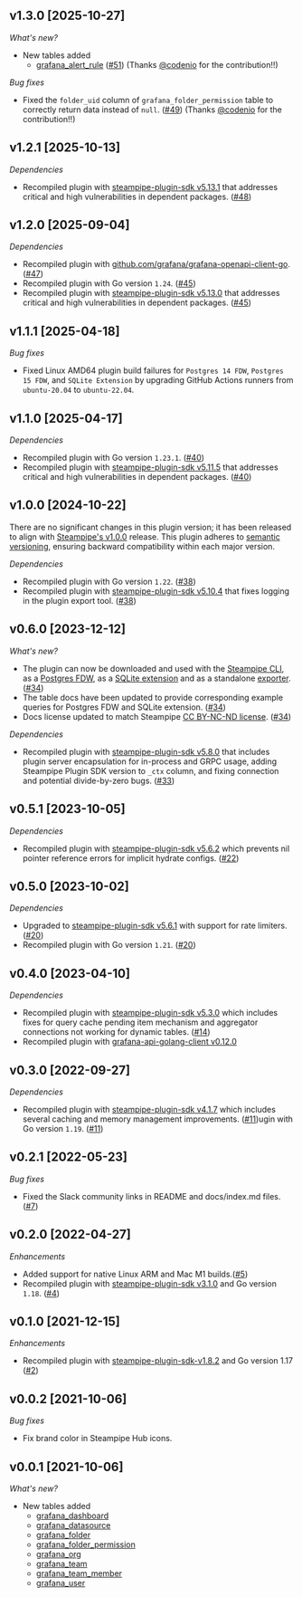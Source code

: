 ## v1.3.0 [2025-10-27]

_What's new?_

- New tables added
  - [grafana_alert_rule](https://hub.steampipe.io/plugins/turbot/grafana/tables/grafana_alert_rule) ([#51](https://github.com/turbot/steampipe-plugin-grafana/pull/51)) (Thanks [@codenio](https://github.com/codenio) for the contribution!!)

_Bug fixes_

- Fixed the `folder_uid` column of `grafana_folder_permission` table to correctly return data instead of `null`. ([#49](https://github.com/turbot/steampipe-plugin-grafana/pull/49)) (Thanks [@codenio](https://github.com/codenio) for the contribution!!)

## v1.2.1 [2025-10-13]

_Dependencies_

- Recompiled plugin with [steampipe-plugin-sdk v5.13.1](https://github.com/turbot/steampipe-plugin-sdk/blob/develop/CHANGELOG.md#v5131-2025-09-25) that addresses critical and high vulnerabilities in dependent packages. ([#48](https://github.com/turbot/steampipe-plugin-grafana/pull/48))

## v1.2.0 [2025-09-04]

_Dependencies_

- Recompiled plugin with [github.com/grafana/grafana-openapi-client-go](https://github.com/grafana/grafana-openapi-client-go). ([#47](https://github.com/turbot/steampipe-plugin-grafana/pull/47))
- Recompiled plugin with Go version `1.24`. ([#45](https://github.com/turbot/steampipe-plugin-grafana/pull/45))
- Recompiled plugin with [steampipe-plugin-sdk v5.13.0](https://github.com/turbot/steampipe-plugin-sdk/blob/develop/CHANGELOG.md#v5130-2025-07-21) that addresses critical and high vulnerabilities in dependent packages. ([#45](https://github.com/turbot/steampipe-plugin-grafana/pull/45))

## v1.1.1 [2025-04-18]

_Bug fixes_

- Fixed Linux AMD64 plugin build failures for `Postgres 14 FDW`, `Postgres 15 FDW`, and `SQLite Extension` by upgrading GitHub Actions runners from `ubuntu-20.04` to `ubuntu-22.04`.

## v1.1.0 [2025-04-17]

_Dependencies_

- Recompiled plugin with Go version `1.23.1`. ([#40](https://github.com/turbot/steampipe-plugin-grafana/pull/40))
- Recompiled plugin with [steampipe-plugin-sdk v5.11.5](https://github.com/turbot/steampipe-plugin-sdk/blob/v5.11.5/CHANGELOG.md#v5115-2025-03-31) that addresses critical and high vulnerabilities in dependent packages. ([#40](https://github.com/turbot/steampipe-plugin-grafana/pull/40))

## v1.0.0 [2024-10-22]

There are no significant changes in this plugin version; it has been released to align with [Steampipe's v1.0.0](https://steampipe.io/changelog/steampipe-cli-v1-0-0) release. This plugin adheres to [semantic versioning](https://semver.org/#semantic-versioning-specification-semver), ensuring backward compatibility within each major version.

_Dependencies_

- Recompiled plugin with Go version `1.22`. ([#38](https://github.com/turbot/steampipe-plugin-grafana/pull/38))
- Recompiled plugin with [steampipe-plugin-sdk v5.10.4](https://github.com/turbot/steampipe-plugin-sdk/blob/develop/CHANGELOG.md#v5104-2024-08-29) that fixes logging in the plugin export tool. ([#38](https://github.com/turbot/steampipe-plugin-grafana/pull/38))

## v0.6.0 [2023-12-12]

_What's new?_

- The plugin can now be downloaded and used with the [Steampipe CLI](https://steampipe.io/docs), as a [Postgres FDW](https://steampipe.io/docs/steampipe_postgres/overview), as a [SQLite extension](https://steampipe.io/docs//steampipe_sqlite/overview) and as a standalone [exporter](https://steampipe.io/docs/steampipe_export/overview). ([#34](https://github.com/turbot/steampipe-plugin-grafana/pull/34))
- The table docs have been updated to provide corresponding example queries for Postgres FDW and SQLite extension. ([#34](https://github.com/turbot/steampipe-plugin-grafana/pull/34))
- Docs license updated to match Steampipe [CC BY-NC-ND license](https://github.com/turbot/steampipe-plugin-grafana/blob/main/docs/LICENSE). ([#34](https://github.com/turbot/steampipe-plugin-grafana/pull/34))

_Dependencies_

- Recompiled plugin with [steampipe-plugin-sdk v5.8.0](https://github.com/turbot/steampipe-plugin-sdk/blob/main/CHANGELOG.md#v580-2023-12-11) that includes plugin server encapsulation for in-process and GRPC usage, adding Steampipe Plugin SDK version to `_ctx` column, and fixing connection and potential divide-by-zero bugs. ([#33](https://github.com/turbot/steampipe-plugin-grafana/pull/33))

## v0.5.1 [2023-10-05]

_Dependencies_

- Recompiled plugin with [steampipe-plugin-sdk v5.6.2](https://github.com/turbot/steampipe-plugin-sdk/blob/main/CHANGELOG.md#v562-2023-10-03) which prevents nil pointer reference errors for implicit hydrate configs. ([#22](https://github.com/turbot/steampipe-plugin-grafana/pull/22))

## v0.5.0 [2023-10-02]

_Dependencies_

- Upgraded to [steampipe-plugin-sdk v5.6.1](https://github.com/turbot/steampipe-plugin-sdk/blob/main/CHANGELOG.md#v561-2023-09-29) with support for rate limiters. ([#20](https://github.com/turbot/steampipe-plugin-grafana/pull/20))
- Recompiled plugin with Go version `1.21`. ([#20](https://github.com/turbot/steampipe-plugin-grafana/pull/20))

## v0.4.0 [2023-04-10]

_Dependencies_

- Recompiled plugin with [steampipe-plugin-sdk v5.3.0](https://github.com/turbot/steampipe-plugin-sdk/blob/main/CHANGELOG.md#v530-2023-03-16) which includes fixes for query cache pending item mechanism and aggregator connections not working for dynamic tables. ([#14](https://github.com/turbot/steampipe-plugin-grafana/pull/14))
- Recompiled plugin with [grafana-api-golang-client v0.12.0](https://github.com/grafana/grafana-api-golang-client/releases/tag/v0.12.0)

## v0.3.0 [2022-09-27]

_Dependencies_

- Recompiled plugin with [steampipe-plugin-sdk v4.1.7](https://github.com/turbot/steampipe-plugin-sdk/blob/main/CHANGELOG.md#v417-2022-09-08) which includes several caching and memory management improvements. ([#11](https://github.com/turbot/steampipe-plugin-grafana/pull/11))ugin with Go version `1.19`. ([#11](https://github.com/turbot/steampipe-plugin-grafana/pull/11))

## v0.2.1 [2022-05-23]

_Bug fixes_

- Fixed the Slack community links in README and docs/index.md files. ([#7](https://github.com/turbot/steampipe-plugin-grafana/pull/7))

## v0.2.0 [2022-04-27]

_Enhancements_

- Added support for native Linux ARM and Mac M1 builds.([#5](https://github.com/turbot/steampipe-plugin-grafana/pull/5))
- Recompiled plugin with [steampipe-plugin-sdk v3.1.0](https://github.com/turbot/steampipe-plugin-sdk/blob/main/CHANGELOG.md#v310--2022-03-30) and Go version `1.18`. ([#4](https://github.com/turbot/steampipe-plugin-grafana/pull/4))

## v0.1.0 [2021-12-15]

_Enhancements_

- Recompiled plugin with [steampipe-plugin-sdk-v1.8.2](https://github.com/turbot/steampipe-plugin-sdk/blob/main/CHANGELOG.md#v182--2021-11-22) and Go version 1.17 ([#2](https://github.com/turbot/steampipe-plugin-grafana/pull/2))

## v0.0.2 [2021-10-06]

_Bug fixes_

- Fix brand color in Steampipe Hub icons.

## v0.0.1 [2021-10-06]

_What's new?_

- New tables added
  - [grafana_dashboard](https://hub.steampipe.io/plugins/turbot/grafana/tables/grafana_dashboard)
  - [grafana_datasource](https://hub.steampipe.io/plugins/turbot/grafana/tables/grafana_datasource)
  - [grafana_folder](https://hub.steampipe.io/plugins/turbot/grafana/tables/grafana_folder)
  - [grafana_folder_permission](https://hub.steampipe.io/plugins/turbot/grafana/tables/grafana_folder_permission)
  - [grafana_org](https://hub.steampipe.io/plugins/turbot/grafana/tables/grafana_org)
  - [grafana_team](https://hub.steampipe.io/plugins/turbot/grafana/tables/grafana_team)
  - [grafana_team_member](https://hub.steampipe.io/plugins/turbot/grafana/tables/grafana_team_member)
  - [grafana_user](https://hub.steampipe.io/plugins/turbot/grafana/tables/grafana_user)
